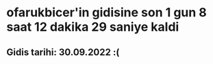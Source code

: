# ofarukbicer'in gidisine son 1 gun 8 saat 12 dakika 29 saniye kaldi

## Gidis tarihi: 30.09.2022 :(